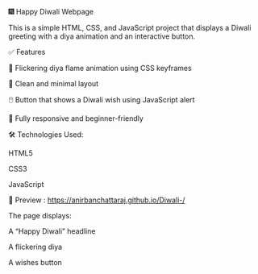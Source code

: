 🎆 Happy Diwali Webpage

This is a simple HTML, CSS, and JavaScript project that displays a Diwali greeting with a diya animation and an interactive button.

✅ Features

🎇 Flickering diya flame animation using CSS keyframes

🌟 Clean and minimal layout

🖱️ Button that shows a Diwali wish using JavaScript alert

🎨 Fully responsive and beginner-friendly

🛠️ Technologies Used:

HTML5

CSS3

JavaScript

🌟 Preview : https://anirbanchattaraj.github.io/Diwali-/

The page displays:

A “Happy Diwali” headline

A flickering diya

A wishes button
